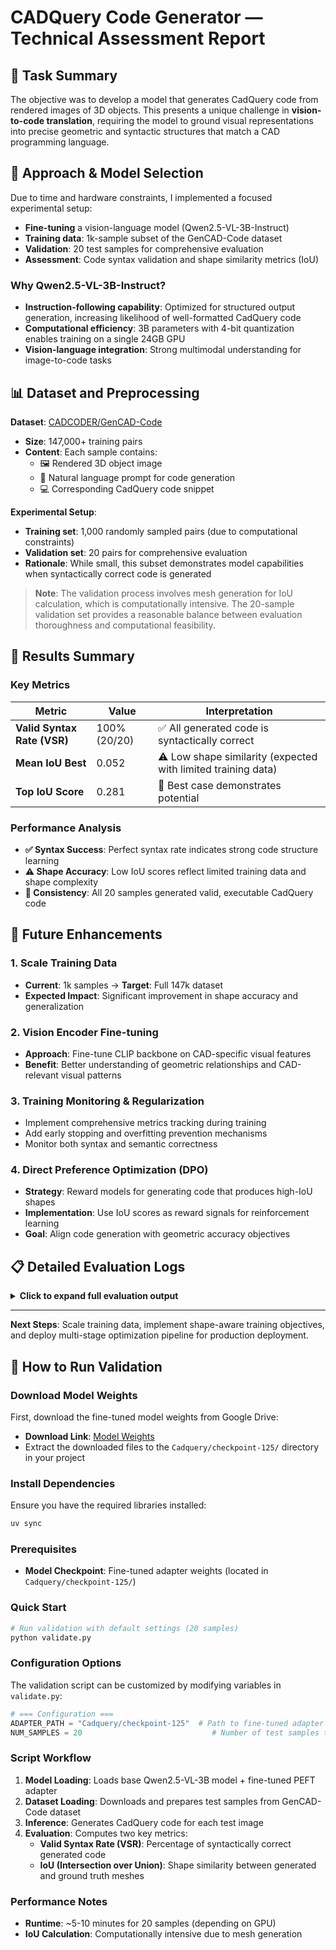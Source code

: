 # CADQuery Code Generator — Technical Assessment Report

## 🎯 Task Summary

The objective was to develop a model that generates CadQuery code from rendered images of 3D objects. This presents a unique challenge in **vision-to-code translation**, requiring the model to ground visual representations into precise geometric and syntactic structures that match a CAD programming language.

## 🔧 Approach & Model Selection

Due to time and hardware constraints, I implemented a focused experimental setup:
- **Fine-tuning** a vision-language model (Qwen2.5-VL-3B-Instruct) 
- **Training data**: 1k-sample subset of the GenCAD-Code dataset
- **Validation**: 20 test samples for comprehensive evaluation
- **Assessment**: Code syntax validation and shape similarity metrics (IoU)

### Why Qwen2.5-VL-3B-Instruct?
- **Instruction-following capability**: Optimized for structured output generation, increasing likelihood of well-formatted CadQuery code
- **Computational efficiency**: 3B parameters with 4-bit quantization enables training on a single 24GB GPU
- **Vision-language integration**: Strong multimodal understanding for image-to-code tasks

## 📊 Dataset and Preprocessing

**Dataset**: [CADCODER/GenCAD-Code](https://huggingface.co/datasets/CADCODER/GenCAD-Code)
- **Size**: 147,000+ training pairs
- **Content**: Each sample contains:
  - 🖼️ Rendered 3D object image
  - 📝 Natural language prompt for code generation  
  - 💻 Corresponding CadQuery code snippet

**Experimental Setup**:
- **Training set**: 1,000 randomly sampled pairs (due to computational constraints)
- **Validation set**: 20 pairs for comprehensive evaluation
- **Rationale**: While small, this subset demonstrates model capabilities when syntactically correct code is generated

> **Note**: The validation process involves mesh generation for IoU calculation, which is computationally intensive. The 20-sample validation set provides a reasonable balance between evaluation thoroughness and computational feasibility.

## 🚀 Results Summary

### Key Metrics
| Metric | Value | Interpretation |
|--------|-------|----------------|
| **Valid Syntax Rate (VSR)** | 100% (20/20) | ✅ All generated code is syntactically correct |
| **Mean IoU Best** | 0.052 | ⚠️ Low shape similarity (expected with limited training data) |
| **Top IoU Score** | 0.281 | 🎯 Best case demonstrates potential |

### Performance Analysis
- **✅ Syntax Success**: Perfect syntax rate indicates strong code structure learning
- **⚠️ Shape Accuracy**: Low IoU scores reflect limited training data and shape complexity
- **🔄 Consistency**: All 20 samples generated valid, executable CadQuery code

## 🔮 Future Enhancements

### 1. **Scale Training Data**
- **Current**: 1k samples → **Target**: Full 147k dataset
- **Expected Impact**: Significant improvement in shape accuracy and generalization

### 2. **Vision Encoder Fine-tuning**
- **Approach**: Fine-tune CLIP backbone on CAD-specific visual features
- **Benefit**: Better understanding of geometric relationships and CAD-relevant visual patterns

### 3. **Training Monitoring & Regularization**
- Implement comprehensive metrics tracking during training
- Add early stopping and overfitting prevention mechanisms
- Monitor both syntax and semantic correctness

### 4. **Direct Preference Optimization (DPO)**
- **Strategy**: Reward models for generating code that produces high-IoU shapes
- **Implementation**: Use IoU scores as reward signals for reinforcement learning
- **Goal**: Align code generation with geometric accuracy objectives

## 📋 Detailed Evaluation Logs

<details>
<summary><strong>Click to expand full evaluation output</strong></summary>

```
Fine-tuned Model Evaluation
==================================================
Loading fine-tuned model...
Loading checkpoint shards: 100%|████████████████████| 2/2 [00:02<00:00,  1.33s/it]
Fine-tuned model loaded successfully

Loading test dataset (20 samples)...
Test dataset loaded
Running inference...
[Samples 1-20 completed successfully]

============================================================
EVALUATION RESULTS
============================================================

📊 Valid Syntax Rate:
✓ All 20 samples: Successfully executed
--- SUMMARY ---
Successful: 20/20
Valid Syntax Rate: 1.000 (100.0%)

🎯 IoU Evaluation:
Mean IoU Best: 0.052

🏆 Top Performing Samples:
   Sample 12: IoU = 0.281
   Sample 10: IoU = 0.146  
   Sample 7:  IoU = 0.086

💻 Example Generated Code:
--- Sample 0 ---
import cadquery as cq
wp_sketch0 = cq.Workplane(cq.Plane(cq.Vector(-0.75, -0.75, 0.0), ...))
loop0 = wp_sketch0.moveTo(1.5, 0.0).lineTo(1.5, 1.5).lineTo(0.0, 1.5)...
solid0 = wp_sketch0.add(loop0).extrude(0.0625)
[+ 11 more lines]

============================================================
FINAL SUMMARY
============================================================
Samples Evaluated: 20
Valid Syntax Rate: 1.000 (100.0%)
Mean IoU Best: 0.052
Successful Samples: 20/20
============================================================
```

</details>

---

**Next Steps**: Scale training data, implement shape-aware training objectives, and deploy multi-stage optimization pipeline for production deployment.


## 🔧 How to Run Validation

### Download Model Weights

First, download the fine-tuned model weights from Google Drive:

- **Download Link**: [Model Weights](https://drive.google.com/drive/folders/1xhU2EGhuIsWowo4TEM5MOssDYA6EK1Al?usp=sharing)
- Extract the downloaded files to the `Cadquery/checkpoint-125/` directory in your project

### Install Dependencies

Ensure you have the required libraries installed:

```bash
uv sync
```

### Prerequisites

- **Model Checkpoint**: Fine-tuned adapter weights (located in `Cadquery/checkpoint-125/`)

### Quick Start

```bash
# Run validation with default settings (20 samples)
python validate.py
```

### Configuration Options

The validation script can be customized by modifying variables in `validate.py`:

```python
# === Configuration ===
ADAPTER_PATH = "Cadquery/checkpoint-125"  # Path to fine-tuned adapter
NUM_SAMPLES = 20                             # Number of test samples to evaluate
```

### Script Workflow

1. **Model Loading**: Loads base Qwen2.5-VL-3B model + fine-tuned PEFT adapter
2. **Dataset Loading**: Downloads and prepares test samples from GenCAD-Code dataset
3. **Inference**: Generates CadQuery code for each test image
4. **Evaluation**: Computes two key metrics:
   - **Valid Syntax Rate (VSR)**: Percentage of syntactically correct generated code
   - **IoU (Intersection over Union)**: Shape similarity between generated and ground truth meshes

### Performance Notes

- **Runtime**: ~5-10 minutes for 20 samples (depending on GPU)
- **IoU Calculation**: Computationally intensive due to mesh generation